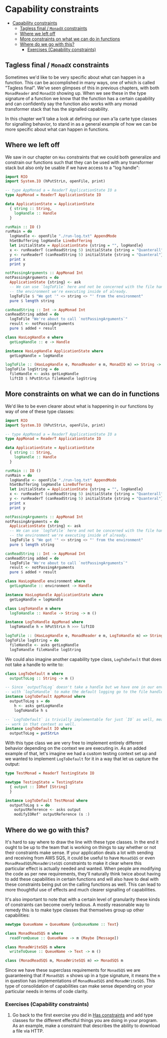 # Capability constraints

- [Capability constraints](#capability-constraints)
  - [Tagless final / `MonadX` constraints](#tagless-final--monadx-constraints)
  - [Where we left off](#where-we-left-off)
  - [More constraints on what we can do in functions](#more-constraints-on-what-we-can-do-in-functions)
  - [Where do we go with this?](#where-do-we-go-with-this)
    - [Exercises (Capability constraints)](#exercises-capability-constraints)

## Tagless final / `MonadX` constraints

Sometimes we'd like to be very specific about what can happen in a function. This can be
accomplished in many ways, one of which is called "Tagless final". We've seen glimpses of this in
previous chapters, with both `MonadReader` and `MonadIO` showing up. When we see these in the type
signature of a function we know that the function has a certain capability and can confidently say
the function also works with any monad transformer stack that has the signalled capability.

In this chapter we'll take a look at defining our own a'la carte type classes for signalling
behavior, to stand in as a general example of how we can be more specific about what can happen in
functions.

## Where we left off

We saw in our chapter on `Has` constraints that we could both generalize and constrain our functions
such that they can be used with any transformer stack but also only be usable if we have access to
a "log handle":

```haskell
import RIO
import System.IO (hPutStrLn, openFile, print)

-- type AppMonad a = ReaderT ApplicationState IO a
type AppMonad = ReaderT ApplicationState IO

data ApplicationState = ApplicationState
  { string :: String,
    logHandle :: Handle
  }

runMain :: IO ()
runMain = do
  logHandle <- openFile "./run-log.txt" AppendMode
  hSetBuffering logHandle LineBuffering
  let initialState = ApplicationState {string = "", logHandle}
  x <- runReaderT (canReadString 5) initialState {string = "Quanterall"}
  y <- runReaderT (canReadString 5) initialState {string = "Quanteral"}
  print x
  print y

notPassingArguments :: AppMonad Int
notPassingArguments = do
  ApplicationState {string} <- ask
  -- We can use `logToFile` here and not be concerned with the file handle because we know it's in
  -- the environment we're executing inside of already.
  logToFile $ "We got '" <> string <> "' from the environment"
  pure $ length string

canReadString :: Int -> AppMonad Int
canReadString added = do
  logToFile "We're about to call `notPassingArguments`"
  result <- notPassingArguments
  pure $ added + result

class HasLogHandle e where
  getLogHandle :: e -> Handle

instance HasLogHandle ApplicationState where
  getLogHandle = logHandle

logToFile :: (HasLogHandle e, MonadReader e m, MonadIO m) => String -> m ()
logToFile logString = do
  fileHandle <- asks getLogHandle
  liftIO $ hPutStrLn fileHandle logString
```

## More constraints on what we can do in functions

We'd like to be even clearer about what is happening in our functions by way of one of these type
classes:

```haskell
import RIO
import System.IO (hPutStrLn, openFile, print)

-- type AppMonad a = ReaderT ApplicationState IO a
type AppMonad = ReaderT ApplicationState IO

data ApplicationState = ApplicationState
  { string :: String,
    logHandle :: Handle
  }

runMain :: IO ()
runMain = do
  logHandle <- openFile "./run-log.txt" AppendMode
  hSetBuffering logHandle LineBuffering
  let initialState = ApplicationState {string = "", logHandle}
  x <- runReaderT (canReadString 5) initialState {string = "Quanterall"}
  y <- runReaderT (canReadString 5) initialState {string = "Quanteral"}
  print x
  print y

notPassingArguments :: AppMonad Int
notPassingArguments = do
  ApplicationState {string} <- ask
  -- We can use `logToFile` here and not be concerned with the file handle because we know it's in
  -- the environment we're executing inside of already.
  logToFile $ "We got '" <> string <> "' from the environment"
  pure $ length string

canReadString :: Int -> AppMonad Int
canReadString added = do
  logToFile "We're about to call `notPassingArguments`"
  result <- notPassingArguments
  pure $ added + result

class HasLogHandle environment where
  getLogHandle :: environment -> Handle

instance HasLogHandle ApplicationState where
  getLogHandle = logHandle

class LogToHandle m where
  logToHandle :: Handle -> String -> m ()

instance LogToHandle AppMonad where
  logToHandle h = hPutStrLn h >>> liftIO

logToFile :: (HasLogHandle e, MonadReader e m, LogToHandle m) => String -> m ()
logToFile logString = do
  fileHandle <- asks getLogHandle
  logToHandle fileHandle logString
```

We could also imagine another capability type class, `LogToDefault` that does not take a handle to
write to:

```haskell
class LogToDefault m where
  outputToLog :: String -> m ()

-- Since `outputToLog` doesn't take a handle but we have one in our environment, we use it together
-- with `logToHandle` to make the default logging go to the file handle.
instance LogToDefault AppMonad where
  outputToLog s = do
    h <- asks getLogHandle
    logToHandle h s

-- `LogToDefault` is trivially implementable for just `IO` as well, meaning it would transparently
-- work in that context as well.
instance LogToDefault IO where
  outputToLog = putStrLn
```

With this type class we are very free to implement entirely different behavior depending on the
context we are executing in. As an added example of that, let's imagine we had a custom testing
context set up and we wanted to implement `LogToDefault` for it in a way that let us capture the
output:

```haskell
type TestMonad = ReaderT TestingState IO

newtype TestingState = TestingState
  { output :: IORef [String]
  }

instance LogToDefault TestMonad where
  outputToLog s = do
    outputReference <- asks output
    modifyIORef' outputReference (s :)
```

## Where do we go with this?

It's hard to say where to draw the line with these type classes. In the end it ought to be up to the
team that is working on things to say whether or not their constraints make sense. If your
application deals a lot with sending and receiving from AWS SQS, it could be useful to have
`MonadSQS` or even `MonadReadSQS`/`MonadWriteSQS` constraints to make it clear where this particular
effect is actually needed and wanted. When people are modifying the code as per new requirements,
they'll naturally think twice about having to add these capabilities in certain functions and will
also have to deal with these constraints being put on the calling functions as well. This can lead
to more thoughtful use of effects and much clearer signalling of capabilities.

It's also important to note that with a certain level of granularity these kinds of constraints can
become overly tedious. A mostly reasonable way to remedy this is to make type classes that
themselves group up other capabilities:

```haskell
newtype QueueName = QueueName {unQueueName :: Text}

class MonadReadSQS m where
  readFromQueue :: QueueName -> m (Maybe [Message])

class MonadWriteSQS m where
  writeToQueue :: QueueName -> Text -> m ()

class (MonadReadSQS m, MonadWriteSQS m) => MonadSQS m
```

Since we have these superclass requirements for `MonadSQS` we are guaranteeing that if `MonadSQS m`
shows up in a type signature, it means the `m` in question has implementations of `MonadReadSQS` and
`MonadWriteSQS`. This type of consolidation of capabilities can make sense depending on your
particular needs in terms of code clarity.

### Exercises (Capability constraints)

1. Go back to the first exercise you did in [Has constraints](./09-has-constraints.md) and add type
   classes for the different effectful things you are doing in your program. As an example, make a
   constraint that describes the ability to download a file via HTTP.
